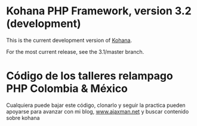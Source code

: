 # Kohana PHP Framework, version 3.2 (development)

This is the current development version of [Kohana](http://kohanaframework.org/).

For the most current release, see the 3.1/master branch.

# Código de los talleres relampago PHP Colombia & México

Cualquiera puede bajar este código, clonarlo y seguir la practica 
pueden apoyarse para avanzar con mi blog, www.ajaxman.net y buscar contenido sobre kohana

